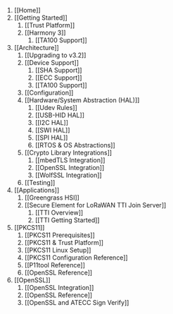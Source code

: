 1. [[Home]]
2. [[Getting Started]]
   1. [[Trust Platform]]
   2. [[Harmony 3]]
      1. [[TA100 Support]]
3. [[Architecture]]
   1. [[Upgrading to v3.2]]
   2. [[Device Support]]
      1. [[SHA Support]]
      2. [[ECC Support]]
      3. [[TA100 Support]]
   3. [[Configuration]]
   4. [[Hardware/System Abstraction (HAL)]]
      1. [[Udev Rules]]
      2. [[USB-HID HAL]]
      3. [[I2C HAL]]
      4. [[SWI HAL]]
      5. [[SPI HAL]]
      6. [[RTOS & OS Abstractions]]
   5. [[Crypto Library Integrations]]
      1. [[mbedTLS Integration]]
      2. [[OpenSSL Integration]]
      3. [[WolfSSL Integration]]
   6. [[Testing]]
4. [[Applications]]
   1. [[Greengrass HSI]]
   2. [[Secure Element for LoRaWAN TTI Join Server]]
      1. [[TTI Overview]]
      2. [[TTI Getting Started]]
5. [[PKCS11]]
   1. [[PKCS11 Prerequisites]]
   2. [[PKCS11 & Trust Platform]]
   3. [[PKCS11 Linux Setup]]
   4. [[PKCS11 Configuration Reference]]
   5. [[P11tool Reference]]
   6. [[OpenSSL Reference]]
6. [[OpenSSL]]
   1. [[OpenSSL Integration]]
   2. [[OpenSSL Reference]]
   3. [[OpenSSL and ATECC Sign Verify]]
